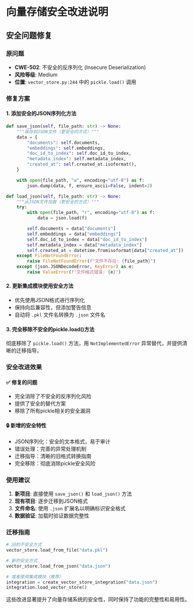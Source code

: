 # 向量存储安全改进说明

## 安全问题修复

### 原问题
- **CWE-502**: 不安全的反序列化 (Insecure Deserialization)
- **风险等级**: Medium
- **位置**: `vector_store.py:244` 中的 `pickle.load()` 调用

### 修复方案

#### 1. 添加安全的JSON序列化方法
```python
def save_json(self, file_path: str) -> None:
    """保存到JSON文件（更安全的方式）"""
    data = {
        "documents": self.documents,
        "embeddings": self.embeddings,
        "doc_id_to_index": self.doc_id_to_index,
        "metadata_index": self.metadata_index,
        "created_at": self.created_at.isoformat(),
    }

    with open(file_path, "w", encoding="utf-8") as f:
        json.dump(data, f, ensure_ascii=False, indent=2)

def load_json(self, file_path: str) -> None:
    """从JSON文件加载（更安全的方式）"""
    try:
        with open(file_path, "r", encoding="utf-8") as f:
            data = json.load(f)

        self.documents = data["documents"]
        self.embeddings = data["embeddings"]
        self.doc_id_to_index = data["doc_id_to_index"]
        self.metadata_index = data["metadata_index"]
        self.created_at = datetime.fromisoformat(data["created_at"])
    except FileNotFoundError:
        raise FileNotFoundError(f"文件不存在: {file_path}")
    except (json.JSONDecodeError, KeyError) as e:
        raise ValueError(f"文件格式错误: {e}")
```

#### 2. 更新集成模块使用安全方法
- 优先使用JSON格式进行序列化
- 保持向后兼容性，但添加警告信息
- 自动将 `.pkl` 文件名转换为 `.json` 文件名

#### 3. 完全移除不安全的pickle.load()方法
彻底移除了 `pickle.load()` 方法，用 `NotImplementedError` 异常替代，并提供清晰的迁移指导。

### 安全改进效果

#### ✅ 修复的问题
- 完全消除了不安全的反序列化风险
- 提供了安全的替代方案
- 移除了所有pickle相关的安全漏洞

#### 🔒 新增的安全特性
- JSON序列化：安全的文本格式，易于审计
- 错误处理：完善的异常处理机制
- 迁移指导：清晰的旧格式转换指南
- 完全移除：彻底消除pickle安全风险

### 使用建议

1. **新项目**: 直接使用 `save_json()` 和 `load_json()` 方法
2. **现有项目**: 逐步迁移到JSON格式
3. **文件命名**: 使用 `.json` 扩展名以明确标识安全格式
4. **数据验证**: 加载时验证数据完整性

### 迁移指南

```python
# 旧的不安全方式
vector_store.load_from_file("data.pkl")

# 新的安全方式
vector_store.load_from_json("data.json")

# 或者使用集成模块（推荐）
integration = create_vector_store_integration("data.json")
integration.load_vector_store()
```

这些改进显著提升了向量存储系统的安全性，同时保持了功能的完整性和易用性。
